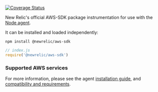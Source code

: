 [![Coverage Status][1]][2]

New Relic's official AWS-SDK package instrumentation for use with the
[Node agent](https://github.com/newrelic/node-newrelic).

It can be installed and loaded independently:

```
npm install @newrelic/aws-sdk
```
```js
// index.js
require('@newrelic/aws-sdk')
```

### Supported AWS services

For more information, please see the agent [installation guide][3], and
[compatibility and requirements][4].

[1]: https://coveralls.io/repos/github/newrelic/node-newrelic-aws-sdk/badge.svg?branch=master
[2]: https://coveralls.io/github/newrelic/node-newrelic-aws-sdk?branch=master
[3]: https://docs.newrelic.com/docs/agents/nodejs-agent/installation-configuration/install-nodejs-agent
[4]: https://docs.newrelic.com/docs/agents/nodejs-agent/getting-started/compatibility-requirements-nodejs-agent
